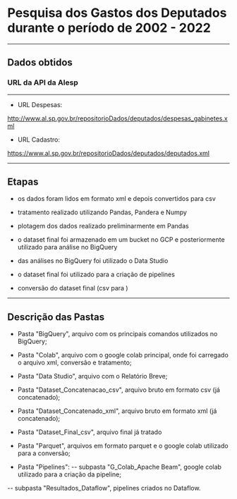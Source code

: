 # Pesquisa dos Gastos dos Deputados durante o período de 2002 - 2022

<hr/>

## Dados obtidos

### URL da API da Alesp

<hr/>

- URL Despesas:

http://www.al.sp.gov.br/repositorioDados/deputados/despesas_gabinetes.xml


- URL Cadastro:

https://www.al.sp.gov.br/repositorioDados/deputados/deputados.xml

<hr/>

## Etapas

- os dados foram lidos em formato xml e depois convertidos para csv

- tratamento realizado utilizando Pandas, Pandera e Numpy

- plotagem dos dados realizado preliminarmente em Pandas

- o dataset final foi armazenado em um bucket no GCP e posteriormente utilizado para análise no BigQuery

- das análises no BigQuery foi utilizado o Data Studio

- o dataset final foi utilizado para a criação de pipelines

- conversão do dataset final (csv para )

<hr/>

## Descrição das Pastas

- Pasta "BigQuery", arquivo com os principais comandos utilizados no BigQuery;

- Pasta "Colab", arquivo com o google colab principal, onde foi carregado o arquivo xml, conversão e tratamento;

- Pasta "Data Studio", arquivo com o Relatório Breve;

- Pasta "Dataset_Concatenacao_csv", arquivo bruto em formato csv (já concatenado);

- Pasta "Dataset_Concatenado_xml", arquivo bruto em formato xml (já concatenado);

- Pasta "Dataset_Final_csv", arquivo final já tratado

- Pasta "Parquet", arquivos em formato parquet e o google colab utilizado para a conversão;

- Pasta "Pipelines":
-- subpasta "G_Colab_Apache Beam", google colab utilizado para a criação da pipeline;

-- subpasta "Resultados_Dataflow", pipelines criados no Dataflow.